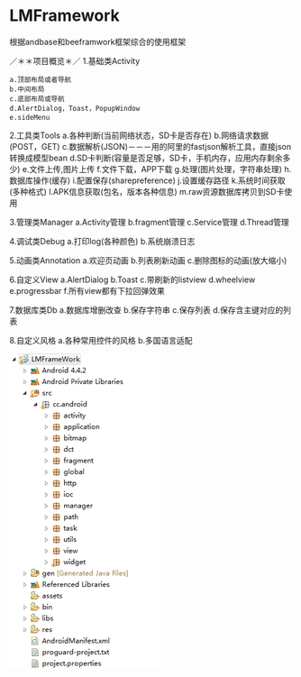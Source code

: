 LMFramework
====
根据andbase和beeframwork框架综合的使用框架

／＊＊项目概览＊／
1.基础类Activity

	a.顶部布局或者导航
	b.中间布局
	c.底部布局或导航
	d.AlertDialog，Toast，PopupWindow
	e.sideMenu
	
2.工具类Tools
	a.各种判断(当前网络状态，SD卡是否存在)
	b.网络请求数据(POST，GET)
	c.数据解析(JSON)－－－用的阿里的fastjson解析工具，直接json转换成模型bean
	d.SD卡判断(容量是否足够，SD卡，手机内存，应用内存剩余多少)
	e.文件上传,图片上传
	f.文件下载，APP下载
	g.处理(图片处理，字符串处理)
	h.数据库操作(缓存)
	i.配置保存(sharepreference)
	j.设置缓存路径
	k.系统时间获取(多种格式)
	l.APK信息获取(包名，版本各种信息)
	m.raw资源数据库拷贝到SD卡使用
	
3.管理类Manager
	a.Activity管理
	b.fragment管理
	c.Service管理
	d.Thread管理
	
4.调试类Debug
	a.打印log(各种颜色)
	b.系统崩溃日志
	
5.动画类Annotation
	a.欢迎页动画
	b.列表刷新动画
	c.删除图标的动画(放大缩小)
	
6.自定义View
	a.AlertDialog
	b.Toast
	c.带刷新的listview
	d.wheelview
	e.progressbar
	f.所有view都有下拉回弹效果
	
7.数据库类Db
	a.数据库增删改查
	b.保存字符串
	c.保存列表
	d.保存含主键对应的列表
	
8.自定义风格
	a.各种常用控件的风格
	b.多国语言适配
	
![image](https://github.com/luanma-GB/LMFrameWork/blob/master/screenshot.png)
